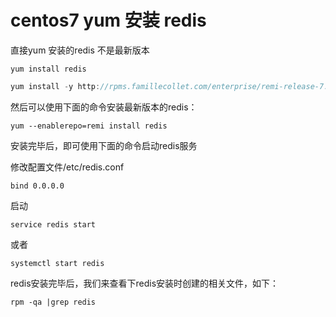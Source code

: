 # centos7 yum 安装 redis

直接yum 安装的redis 不是最新版本

```undefined
yum install redis
```

```cpp
yum install -y http://rpms.famillecollet.com/enterprise/remi-release-7.rpm
```

然后可以使用下面的命令安装最新版本的redis：

```undefined
yum --enablerepo=remi install redis
```

安装完毕后，即可使用下面的命令启动redis服务

修改配置文件/etc/redis.conf

```
bind 0.0.0.0
```

启动

```undefined
service redis start
```

或者

```undefined
systemctl start redis
```

redis安装完毕后，我们来查看下redis安装时创建的相关文件，如下：

```undefined
rpm -qa |grep redis
```